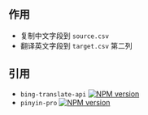 ## 作用

- 复制中文字段到 `source.csv`
- 翻译英文字段到 `target.csv` 第二列

## 引用

- `bing-translate-api` [![NPM version](https://img.shields.io/npm/v/bing-translate-api.svg?style=flat)](https://www.npmjs.org/package/bing-translate-api)
- `pinyin-pro` [![NPM version](https://img.shields.io/npm/v/pinyin-pro.svg)](https://www.npmjs.com/package/pinyin-pro)
